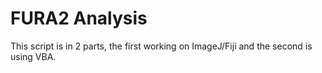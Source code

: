 # FURA2 Analysis

This script is in 2 parts, the first working on ImageJ/Fiji and the second is using VBA.
